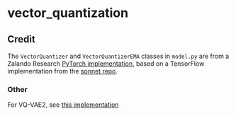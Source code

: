 # vector_quantization

## Credit
The `VectorQuantizer` and `VectorQuantizerEMA` classes in `model.py` are from a Zalando Research [PyTorch implementation](https://github.com/zalandoresearch/pytorch-vq-vae), based on a TensorFlow implementation from the [sonnet repo](https://github.com/deepmind/sonnet/blob/master/sonnet/python/modules/nets/vqvae.py).

### Other
For VQ-VAE2, see [this implementation](https://github.com/rosinality/vq-vae-2-pytorch)

